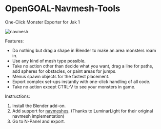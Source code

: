 # OpenGOAL-Navmesh-Tools
One-Click Monster Exporter for Jak 1

![navmesh](https://github.com/user-attachments/assets/1b441d07-1e42-4123-b502-bb6d8ec1a33b)

Features:
- Do nothing but drag a shape in Blender to make an area monsters roam in.
- Use any kind of mesh type possible.
- Take no action other than decide what you want, drag a line for paths, add spheres for obstacles, or paint areas for jumps.
- Menus spawn objects for the fastest placement.
- Export complex set-ups instantly with one-click handling of all code.
- Take no action except CTRL-V to see your monsters in game.

Instructions:
1. Install the Blender add-on.
2. Add support for [navmeshes](https://github.com/LuminarLight/LL-OpenGOAL-ModBase/commit/4f897008fa2ec8809e04c2b32d5ef9c329afede8?diff=unified&w=0). (Thanks to LuminarLight for their original navmesh implementation)
3. Go to N-Panel and export.
